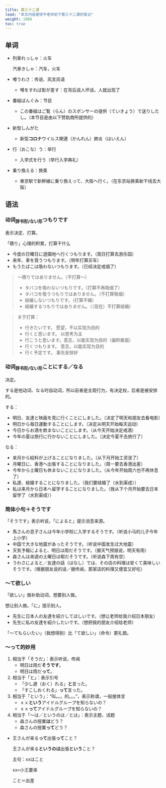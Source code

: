 ```yaml
---
title: 第三十二课
lead: "本文内容是饼干老师初下第三十二课的笔记"
weight: 1080
toc: true
---
```


## 单词

- 列車れっしゃ：火车

  汽車きしゃ：汽车，火车

- 噂うわさ：传说、风言风语

  - 噂をすれば影が差す：在背后说人坏话，人就出现了

- 番組ばんぐみ：节目

  - この番組はご覧（らん）のスポンサーの提供（ていきょう）で送りしたし。（本节目是由以下赞助商所提供的）

- 新型しんがた

  - 新型**コロナ**ウイルス関連（かんれん）肺炎（はいえん）

- 行（おこな）う：举行

  - 入学式を行う（举行入学典礼）

- 乗り換える：换乘

  - 東京駅で新幹線に乗り換えって、大阪へ行く。（在东京站换乘新干线去大阪）



## 语法

### 动词<sub>辞书形/ない形</sub>つもりです

表示决定、打算。

「積り」心理的积累，打算干什么

- 今度の日曜日に遊園地へ行くつもります。（周日打算去游乐园）
- 来年、車を買うつもります。（明年打算买车）
- もうたばこは吸わないつもります。（已经决定戒烟了）

> ～積りではありません。（不打算～）
>
> - タバコを吸わないつもりです。（打算不再吸烟了）
> - タバコを吸うつもりではありません。（不打算吸烟）
> - 結婚しないつもりです。（打算不婚）
> - 結婚するつもりではありません。（（现在）不打算结婚）

> 关于打算：
>
> - 行きたいです。		愿望，不以实现为目的
> - 行くと思います。	以思考为主
> - 行こうと思います。意志，以能实现为目的（偏积极面）
> - 行くつもります。	意志，以能实现为目的
> - 行く予定です。		事先安排好

### 动词<sub>辞书形/ない形</sub>ことにする／なる

决定。

する是他动词、なる时自动词，所以前者是主观行为，有决定权，后者是被安排的。

する：

- 明日、友達と映画を見に行くことにしました。（决定了明天和朋友去看电影）
- 明日から毎日運動することにします。（决定从明天开始每天运动）
- 今日からお酒を飲まないことにします。（从今天开始决定戒酒）
- 今年の夏は旅行に行かないことにしました。（决定今夏不去旅行了）

なる：

- 来月から給料が上げることになりました。（从下月开始工资涨了）
- 月曜日に、香港へ出張することになりました。（周一要去香港出差）
- 今年から土曜日も休まないことになりました。（从今年开始周六也不再休息了）
- 私達、結婚することになりました。（我们要结婚了（水到渠成））
- 私は来月から日本へ留学することになりました。（我从下个月开始要去日本留学了（水到渠成））

### 简体小句＋そうです

「そうです」表示听说，「によると」提示消息来源。

- 馬さんの息子さんは今年小学校に入学するそうです。（听说小马的儿子今年上小学）
- 中国で大きな地震があったそうです。（听说中国发生过大地震）
- 天気予報によると、明日は雨だそうです。（据天气预报说，明天有雨）
- 森さんは来週の土曜日は暇だそうです。（听说森下周有空）
- うわさによると／友達の話（はなし）では、その店の料理は安くて美味しいそうです。（根据朋友说的话／据传闻，那家店的料理又便宜又好吃）

### ～て欲しい

「欲しい」做补助动词，想要别人做。

想让别人做。「に」提示别人。

- 先生に日本人の友達を紹介してほしいです。（想让老师给我介绍日本朋友）
- 先生に私の友達を紹介したいです。（想把我的朋友介绍给老师）

「～てもらいたい」（我想得到）比「て欲しい」（命令）更礼貌。

### ～って的妙用

1. 相当于「そうだ」：表示听说，传闻
   - 明日は雨だ**そうです**。
   - 明日は雨だ**って**。
2. 相当于「と」：表示引号
   - 「少し遅（おく）れる」**と**言った。
   - 「すこしおくれる」**って**言った。
3. 相当于「という」：“叫。。。的。。。”，表示称谓，一般接体言
   - ｘｘ**という**アイドルグループを知らないの？
   - ｘｘ**って**アイドルグループを知らないの？
4. 相当于「～は／というのは／とは」：表示主题、话题
   - 森さんの授業**は**どう？
   - 森さんの授業**って**どう？

- 王さんが来る**って**出張**って**こと？

  王さんが来る**というのは**出張**という**こと？

  主句：xxはこと

  xx=小王要来

  こと＝出差
